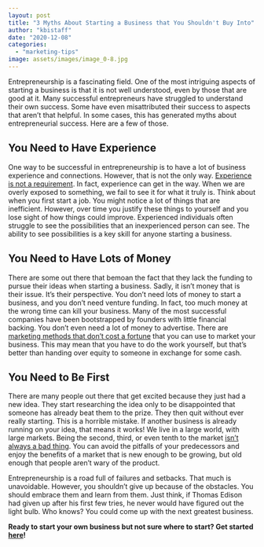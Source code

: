 ```yaml
---
layout: post
title: "3 Myths About Starting a Business that You Shouldn't Buy Into"
author: "kbistaff"
date: "2020-12-08"
categories: 
  - "marketing-tips"
image: assets/images/image_0-8.jpg
---
```


Entrepreneurship is a fascinating field. One of the most intriguing aspects of starting a business is that it is not well understood, even by those that are good at it. Many successful entrepreneurs have struggled to understand their own success. Some have even misattributed their success to aspects that aren’t that helpful. In some cases, this has generated myths about entrepreneurial success. Here are a few of those.

## You Need to Have Experience

One way to be successful in entrepreneurship is to have a lot of business experience and connections. However, that is not the only way. [Experience is not a requirement](https://www.freelancer.com/community/articles/how-do-you-start-a-business-with-no-experience). In fact, experience can get in the way. When we are overly exposed to something, we fail to see it for what it truly is. Think about when you first start a job. You might notice a lot of things that are inefficient. However, over time you justify these things to yourself and you lose sight of how things could improve. Experienced individuals often struggle to see the possibilities that an inexperienced person can see. The ability to see possibilities is a key skill for anyone starting a business.

## You Need to Have Lots of Money

There are some out there that bemoan the fact that they lack the funding to pursue their ideas when starting a business. Sadly, it isn’t money that is their issue. It’s their perspective. You don’t need lots of money to start a business, and you don’t need venture funding. In fact, too much money at the wrong time can kill your business. Many of the most successful companies have been bootstrapped by founders with little financial backing. You don’t even need a lot of money to advertise. There are [marketing methods that don’t cost a fortune](https://www.dotcomdesign.com/marketing-small-business-without-spending-fortune/#more) that you can use to market your business. This may mean that you have to do the work yourself, but that’s better than handing over equity to someone in exchange for some cash.

## You Need to Be First

There are many people out there that get excited because they just had a new idea. They start researching the idea only to be disappointed that someone has already beat them to the prize. They then quit without ever really starting. This is a horrible mistake. If another business is already running on your idea, that means it works! We live in a large world, with large markets. Being the second, third, or even tenth to the market [isn’t always a bad thing](https://timkastelle.org/blog/2012/02/dont-be-first-to-market-be-first-to-scale/). You can avoid the pitfalls of your predecessors and enjoy the benefits of a market that is new enough to be growing, but old enough that people aren’t wary of the product.

Entrepreneurship is a road full of failures and setbacks. That much is unavoidable. However, you shouldn’t give up because of the obstacles. You should embrace them and learn from them. Just think, if Thomas Edison had given up after his first few tries, he never would have figured out the light bulb. Who knows? You could come up with the next greatest business.

**Ready to start your own business but not sure where to start? Get started [here](https://go.katebagoy.com/ebook)!**
